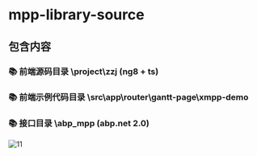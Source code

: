 # mpp-library-source


## 包含内容


### 📚 前端源码目录  \project\zzj   (ng8 + ts)
### 📚 前端示例代码目录  \src\app\router\gantt-page\xmpp-demo
### 📚 接口目录 \abp_mpp           (abp.net 2.0)

 

![11](https://user-images.githubusercontent.com/50430835/124088077-2dde9700-da85-11eb-82ec-701ee060afa8.png)
